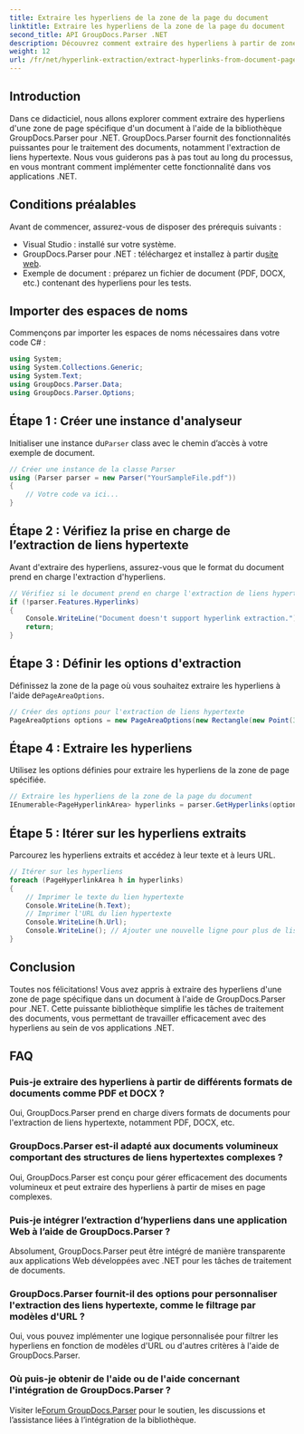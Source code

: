 ```yaml
---
title: Extraire les hyperliens de la zone de la page du document
linktitle: Extraire les hyperliens de la zone de la page du document
second_title: API GroupDocs.Parser .NET
description: Découvrez comment extraire des hyperliens à partir de zones de document spécifiques à l’aide de GroupDocs.Parser pour .NET. Améliorez vos capacités de traitement de documents.
weight: 12
url: /fr/net/hyperlink-extraction/extract-hyperlinks-from-document-page-area/
---
```

## Introduction
Dans ce didacticiel, nous allons explorer comment extraire des hyperliens d'une zone de page spécifique d'un document à l'aide de la bibliothèque GroupDocs.Parser pour .NET. GroupDocs.Parser fournit des fonctionnalités puissantes pour le traitement des documents, notamment l'extraction de liens hypertexte. Nous vous guiderons pas à pas tout au long du processus, en vous montrant comment implémenter cette fonctionnalité dans vos applications .NET.
## Conditions préalables
Avant de commencer, assurez-vous de disposer des prérequis suivants :
- Visual Studio : installé sur votre système.
- GroupDocs.Parser pour .NET : téléchargez et installez à partir du[site web](https://releases.groupdocs.com/parser/net/).
- Exemple de document : préparez un fichier de document (PDF, DOCX, etc.) contenant des hyperliens pour les tests.

## Importer des espaces de noms
Commençons par importer les espaces de noms nécessaires dans votre code C# :
```csharp
using System;
using System.Collections.Generic;
using System.Text;
using GroupDocs.Parser.Data;
using GroupDocs.Parser.Options;
```
## Étape 1 : Créer une instance d'analyseur
 Initialiser une instance du`Parser` class avec le chemin d’accès à votre exemple de document.
```csharp
// Créer une instance de la classe Parser
using (Parser parser = new Parser("YourSampleFile.pdf"))
{
    // Votre code va ici...
}
```
## Étape 2 : Vérifiez la prise en charge de l’extraction de liens hypertexte
Avant d'extraire des hyperliens, assurez-vous que le format du document prend en charge l'extraction d'hyperliens.
```csharp
// Vérifiez si le document prend en charge l'extraction de liens hypertexte
if (!parser.Features.Hyperlinks)
{
    Console.WriteLine("Document doesn't support hyperlink extraction.");
    return;
}
```
## Étape 3 : Définir les options d'extraction
 Définissez la zone de la page où vous souhaitez extraire les hyperliens à l'aide de`PageAreaOptions`.
```csharp
// Créer des options pour l'extraction de liens hypertexte
PageAreaOptions options = new PageAreaOptions(new Rectangle(new Point(380, 90), new Size(150, 50)));
```
## Étape 4 : Extraire les hyperliens
Utilisez les options définies pour extraire les hyperliens de la zone de page spécifiée.
```csharp
// Extraire les hyperliens de la zone de la page du document
IEnumerable<PageHyperlinkArea> hyperlinks = parser.GetHyperlinks(options);
```
## Étape 5 : Itérer sur les hyperliens extraits
Parcourez les hyperliens extraits et accédez à leur texte et à leurs URL.
```csharp
// Itérer sur les hyperliens
foreach (PageHyperlinkArea h in hyperlinks)
{
    // Imprimer le texte du lien hypertexte
    Console.WriteLine(h.Text);
    // Imprimer l'URL du lien hypertexte
    Console.WriteLine(h.Url);
    Console.WriteLine(); // Ajouter une nouvelle ligne pour plus de lisibilité
}
```

## Conclusion
Toutes nos félicitations! Vous avez appris à extraire des hyperliens d'une zone de page spécifique dans un document à l'aide de GroupDocs.Parser pour .NET. Cette puissante bibliothèque simplifie les tâches de traitement des documents, vous permettant de travailler efficacement avec des hyperliens au sein de vos applications .NET.

## FAQ
### Puis-je extraire des hyperliens à partir de différents formats de documents comme PDF et DOCX ?
Oui, GroupDocs.Parser prend en charge divers formats de documents pour l'extraction de liens hypertexte, notamment PDF, DOCX, etc.
### GroupDocs.Parser est-il adapté aux documents volumineux comportant des structures de liens hypertextes complexes ?
Oui, GroupDocs.Parser est conçu pour gérer efficacement des documents volumineux et peut extraire des hyperliens à partir de mises en page complexes.
### Puis-je intégrer l’extraction d’hyperliens dans une application Web à l’aide de GroupDocs.Parser ?
Absolument, GroupDocs.Parser peut être intégré de manière transparente aux applications Web développées avec .NET pour les tâches de traitement de documents.
### GroupDocs.Parser fournit-il des options pour personnaliser l'extraction des liens hypertexte, comme le filtrage par modèles d'URL ?
Oui, vous pouvez implémenter une logique personnalisée pour filtrer les hyperliens en fonction de modèles d'URL ou d'autres critères à l'aide de GroupDocs.Parser.
### Où puis-je obtenir de l'aide ou de l'aide concernant l'intégration de GroupDocs.Parser ?
 Visiter le[Forum GroupDocs.Parser](https://forum.groupdocs.com/c/parser/17) pour le soutien, les discussions et l’assistance liées à l’intégration de la bibliothèque.